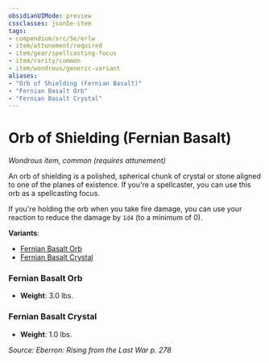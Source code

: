 ```yaml
---
obsidianUIMode: preview
cssclasses: json5e-item
tags:
- compendium/src/5e/erlw
- item/attunement/required
- item/gear/spellcasting-focus
- item/rarity/common
- item/wondrous/generic-variant
aliases: 
- "Orb of Shielding (Fernian Basalt)"
- "Fernian Basalt Orb"
- "Fernian Basalt Crystal"
---
```

# Orb of Shielding (Fernian Basalt)
*Wondrous item, common (requires attunement)*  


An orb of shielding is a polished, spherical chunk of crystal or stone aligned to one of the planes of existence. If you're a spellcaster, you can use this orb as a spellcasting focus.

If you're holding the orb when you take fire damage, you can use your reaction to reduce the damage by `1d4` (to a minimum of 0).

**Variants**:
- [Fernian Basalt Orb](#Fernian%20Basalt%20Orb)
- [Fernian Basalt Crystal](#Fernian%20Basalt%20Crystal)

### Fernian Basalt Orb

- **Weight**: 3.0 lbs.

### Fernian Basalt Crystal

- **Weight**: 1.0 lbs.


*Source: Eberron: Rising from the Last War p. 278*